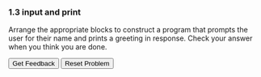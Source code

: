 ### 1.3 input and print
Arrange the appropriate blocks to construct a program that prompts the user for their name and prints a greeting in response. Check your answer when you think you are done.

<div id="sortableTrash" class="sortable-code"></div> 
<div id="sortable" class="sortable-code"></div> 
<div style="clear:both;"></div> 
<p> 
    <input id="feedbackLink" value="Get Feedback" type="button" /> 
    <input id="newInstanceLink" value="Reset Problem" type="button" /> 
</p> 
<script type="text/javascript"> 
(function(){
  var initial = "name = input(&quot;What is your name? &quot;)\n" +
    "print(f&quot;Welcome to CS, {name}!&quot;)\n" +
    "print(f&quot;Welcome to CS, name!&quot;) #distractor\n" +
    "print(&quot;Welcome to CS, {name}!&quot;) #distractor\n" +
    "name = print(input(&quot;What is your name? &quot;)) #distractor\n" +
    "name = print(&quot;What is your name? &quot;) #distractor";
  var parsonsPuzzle = new ParsonsWidget({
    "sortableId": "sortable",
    "max_wrong_lines": 10,
    "grader": ParsonsWidget._graders.LineBasedGrader,
    "exec_limit": 2500,
    "can_indent": false,
    "x_indent": 50,
    "lang": "en",
    "trashId": "sortableTrash"
  });
  parsonsPuzzle.init(initial);
  parsonsPuzzle.shuffleLines();
  $("#newInstanceLink").click(function(event){ 
      event.preventDefault(); 
      parsonsPuzzle.shuffleLines(); 
  }); 
  $("#feedbackLink").click(function(event){ 
      event.preventDefault(); 
      parsonsPuzzle.getFeedback(); 
  }); 
})(); 
</script>
